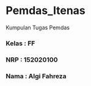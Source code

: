 # Pemdas_Itenas

Kumpulan Tugas Pemdas

### Kelas  : FF
### NRP    : 152020100
### Nama   : Algi Fahreza